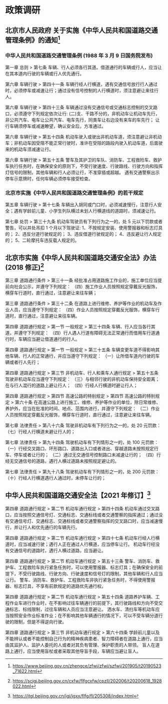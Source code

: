 # 政策调研

## 北京市人民政府 关于实施《中华人民共和国道路交通管理条例》的通知[^1]

[^1]: <https://www.beijing.gov.cn/zhengce/zfwj/zfwj/szfwj/201905/t20190523_71622.html>

### 中华人民共和国道路交通管理条例 (1988 年 3 月 9 日国务院发布)

第一章 总则 > 第七条 车辆、行人必须各行其道。借道通行的车辆或行人，应当让在其本道内行驶的车辆或行人优先通行。

第六章 车辆行驶 > 第四十一条 车辆行经人行横道，遇有交通信号放行行人通过时，必须停车或减速让行；通过没有信号控制的人行横道时，须注意避让来往行人。

第六章 车辆行驶 > 第四十三条 车辆通过没有交通信号或交通标志控制的交叉路口，必须遵守下列规定依次让行:
(二)支、干路不分的，非机动车让机动车先行，非公共汽车、电车让公共汽车、电车先行，同类车让右边没有来车的车先行；
让行车辆须停车或减速瞭望，确认安全后，方准通过。

第六章 车辆行驶 > 第五十四条 机动车驶入或驶出非机动车道，须注意避让非机动车；非机动车因受阻不能正常行驶时，准许在受阻的路段内驶入机动车道，后面驶来的机动车须减速让行。

第六章 车辆行驶 > 第五十五条 警车及其护卫的车队、消防车、工程救险车、救护车执行任务时，在确保安全的原则下，不受行驶速度、行驶路线、行驶方向和指挥灯信号的限制，其他车辆和行人必须让行，不准穿插或超越。
遇有交通警察出示停车示意牌时，任何车辆必须停车接受检查。

### 北京市实施《中华人民共和国道路交通管理条例》的若干规定

第五章 车辆行驶 > 第十七条 车辆出入胡同或门口时，必须减速慢行，注意行人安全；遇有学龄前儿童、小学生列队横过未划人行横道线的道路时，须减速让行。

第七章 处罚 > 第三十九条 机动车驾驶员有下列行为之一的，处 5 元以下罚款或者警告，可以并处吊扣 1 个月以下驾驶证:
1、不按规定安装、使用警报器和标志灯具的；
2、违反分道行驶规定的；
3、违反借道行驶规定的；
4、违反避让行人规定的；
5、二轮摩托车违反载人规定的。

## 北京市实施《中华人民共和国道路交通安全法》办法 (2018 修正)[^2]

[^2]: <https://scjgj.beijing.gov.cn/cxfw/flfgcxfw/cpzll/202006/t20200618_1928022.html>

第三章 道路通行条件 > 第三十一条 经批准占用道路施工作业的，施工单位应当提前向社会公示，并遵守下列规定：
（四）施工作业人员按照规定穿戴反光服饰，横穿车行道时，直行通过，注意避让来往车辆；

第三章 道路通行条件 > 第三十二条 在道路上进行维修、养护等作业的机动车及作业人员，应当遵守下列规定：
（四）作业人员按照规定穿戴反光服饰，横穿车行道时，直行通过，注意避让来往车辆。

第四章 道路通行规定 > 第一节 一般规定 > 第三十四条 车辆、行人应当各行其道，并遵守下列规定：
（四）行人遇人行道有障碍无法正常通行而借用车行道通行时，车辆应当避让借道通行的行人。

第四章 道路通行规定 > 第一节 一般规定 > 第三十五条 车辆变更车道不得影响其他车辆、行人的正常通行，并应当遵守下列规定：
（一）让所借车道内行驶的车辆或者行人先行；

第四章 道路通行规定 > 第三节 非机动车、行人和乘车人通行规定 > 第五十五条 驾驶非机动车应当遵守下列规定：
（三）与相邻行驶的非机动车保持安全距离；在与行人混行的道路上避让行人；
（四）行经人行横道时避让行人；

第四章 道路通行规定 > 第四节 高速公路的特别规定 > 第四节 高速公路的特别规定 > 第六十条 在高速公路上进行施工、维修、养护等作业的单位，除日常维修、养护外，应当在批准的时间、地点、范围内进行，并遵守下列规定：
（二）作业人员按照规定穿戴反光服饰，横穿车行道时，直行通过，注意避让来往车辆。

第七章 法律责任 > 第八十六条 驾驶非机动车有下列行为之一的，处 20 元罚款：
（七）行经人行横道未避让行人的；

第七章 法律责任 > 第九十四条 驾驶机动车有下列情形之一的，处 100 元罚款：
（一）行经交叉路口、环形路口、道路出入口或者进出、穿越道路未按照规定行车、停车或者让行的；
（二）通过无交通信号控制路口未减速让行的；
（四）行经无交通信号的道路，遇行人横过道路未按照规定避让的。

第七章 法律责任 > 第九十八条 驾驶机动车有下列情形之一的，处 200 元罚款：
（十）行经人行横道遇行人通过时，未停车让行的；

## 中华人民共和国道路交通安全法【2021 年修订】[^3]

[^3]: <https://jtgl.beijing.gov.cn/jgj/jgxx/flfg/fl/205308/index.html>

第四章 道路通行规定 > 第二节 机动车通行规定 > 第四十四条
机动车通过交叉路口，应当按照交通信号灯、交通标志、交通标线或者交通警察的指挥通过；通过没有交通信号灯、交通标志、交通标线或者交通警察指挥的交叉路口时，应当减速慢行，并让行人和优先通行的车辆先行。

第四章 道路通行规定 > 第二节 机动车通行规定 > 第四十七条
机动车行经人行横道时，应当减速行驶；遇行人正在通过人行横道，应当停车让行。
机动车行经没有交通信号的道路时，遇行人横过道路，应当避让。

第四章 道路通行规定 > 第二节 机动车通行规定 > 第五十三条
警车、消防车、救护车、工程救险车执行紧急任务时，可以使用警报器、标志灯具；在确保安全的前提下，不受行驶路线、行驶方向、行驶速度和信号灯的限制，其他车辆和行人应当让行。
警车、消防车、救护车、工程救险车非执行紧急任务时，不得使用警报器、标志灯具，不享有前款规定的道路优先通行权。

第四章 道路通行规定 > 第二节 机动车通行规定 > 第五十四条
道路养护车辆、工程作业车进行作业时，在不影响过往车辆通行的前提下，其行驶路线和方向不受交通标志、标线限制，过往车辆和人员应当注意避让。
洒水车、清扫车等机动车应当按照安全作业标准作业；在不影响其他车辆通行的情况下，可以不受车辆分道行驶的限制，但是不得逆向行驶。

第四章 道路通行规定 > 第三节 非机动车通行规定 > 第六十四条
学龄前儿童以及不能辨认或者不能控制自己行为的精神疾病患者、智力障碍者在道路上通行，应当由其监护人、监护人委托的人或者对其负有管理、保护职责的人带领。
盲人在道路上通行，应当使用盲杖或者采取其他导盲手段，车辆应当避让盲人。
